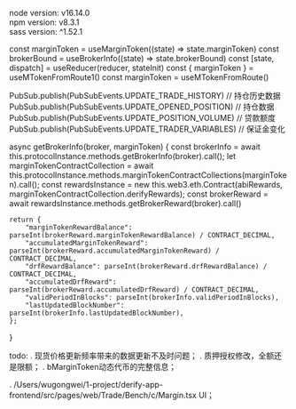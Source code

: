 node version: v16.14.0\
npm version: v8.3.1\
sass version: ^1.52.1


const marginToken = useMarginToken((state) => state.marginToken)
const brokerBound = useBrokerInfo((state) => state.brokerBound)
const [state, dispatch] = useReducer(reducer, stateInit)
const { marginToken } = useMTokenFromRoute1()
const marginToken = useMTokenFromRoute()

PubSub.publish(PubSubEvents.UPDATE_TRADE_HISTORY)   // 持仓历史数据
PubSub.publish(PubSubEvents.UPDATE_OPENED_POSITION) // 持仓数据
PubSub.publish(PubSubEvents.UPDATE_POSITION_VOLUME) // 贷款额度
PubSub.publish(PubSubEvents.UPDATE_TRADER_VARIABLES) // 保证金变化

async getBrokerInfo(broker, marginToken) {
    const brokerInfo = await this.protocolInstance.methods.getBrokerInfo(broker).call();
    let marginTokenContractCollection = await this.protocolInstance.methods.marginTokenContractCollections(marginToken).call();
    const rewardsInstance = new this.web3.eth.Contract(abiRewards, marginTokenContractCollection.derifyRewards);
    const brokerReward = await rewardsInstance.methods.getBrokerReward(broker).call()

    return {
        "marginTokenRewardBalance": parseInt(brokerReward.marginTokenRewardBalance) / CONTRACT_DECIMAL,
        "accumulatedMarginTokenReward": parseInt(brokerReward.accumulatedMarginTokenReward) / CONTRACT_DECIMAL,
        "drfRewardBalance": parseInt(brokerReward.drfRewardBalance) / CONTRACT_DECIMAL,
        "accumulatedDrfReward": parseInt(brokerReward.accumulatedDrfReward) / CONTRACT_DECIMAL,
        "validPeriodInBlocks": parseInt(brokerInfo.validPeriodInBlocks),
        "lastUpdatedBlockNumber": parseInt(brokerInfo.lastUpdatedBlockNumber),
    };
}

todo:
. 现货价格更新频率带来的数据更新不及时问题；
. 质押授权修改，全额还是限额；
. bMarginToken动态代币的完整信息；

. /Users/wugongwei/1-project/derify-app-frontend/src/pages/web/Trade/Bench/c/Margin.tsx UI；